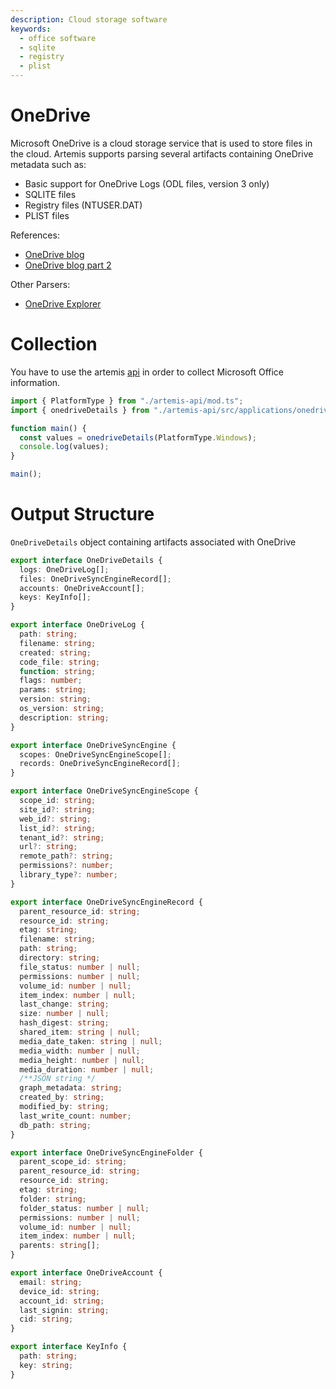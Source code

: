 ```yaml
---
description: Cloud storage software
keywords:
  - office software
  - sqlite
  - registry
  - plist
---
```


# OneDrive

Microsoft OneDrive is a cloud storage service that is used to store files in the
cloud. Artemis supports parsing several artifacts containing OneDrive metadata
such as:

- Basic support for OneDrive Logs (ODL files, version 3 only)
- SQLITE files
- Registry files (NTUSER.DAT)
- PLIST files

References:

- [OneDrive blog](http://www.swiftforensics.com/2022/02/reading-onedrive-logs.html)
- [OneDrive blog part 2](http://www.swiftforensics.com/2022/11/reading-onedrive-logs-part-2.html)

Other Parsers:

- [OneDrive Explorer](https://github.com/Beercow/OneDriveExplorer)

# Collection

You have to use the artemis [api](../../API/overview.md) in order to collect
Microsoft Office information.

```typescript
import { PlatformType } from "./artemis-api/mod.ts";
import { onedriveDetails } from "./artemis-api/src/applications/onedrive/parser.ts";

function main() {
  const values = onedriveDetails(PlatformType.Windows);
  console.log(values);
}

main();
```

# Output Structure

`OneDriveDetails` object containing artifacts associated with OneDrive

```typescript
export interface OneDriveDetails {
  logs: OneDriveLog[];
  files: OneDriveSyncEngineRecord[];
  accounts: OneDriveAccount[];
  keys: KeyInfo[];
}

export interface OneDriveLog {
  path: string;
  filename: string;
  created: string;
  code_file: string;
  function: string;
  flags: number;
  params: string;
  version: string;
  os_version: string;
  description: string;
}

export interface OneDriveSyncEngine {
  scopes: OneDriveSyncEngineScope[];
  records: OneDriveSyncEngineRecord[];
}

export interface OneDriveSyncEngineScope {
  scope_id: string;
  site_id?: string;
  web_id?: string;
  list_id?: string;
  tenant_id?: string;
  url?: string;
  remote_path?: string;
  permissions?: number;
  library_type?: number;
}

export interface OneDriveSyncEngineRecord {
  parent_resource_id: string;
  resource_id: string;
  etag: string;
  filename: string;
  path: string;
  directory: string;
  file_status: number | null;
  permissions: number | null;
  volume_id: number | null;
  item_index: number | null;
  last_change: string;
  size: number | null;
  hash_digest: string;
  shared_item: string | null;
  media_date_taken: string | null;
  media_width: number | null;
  media_height: number | null;
  media_duration: number | null;
  /**JSON string */
  graph_metadata: string;
  created_by: string;
  modified_by: string;
  last_write_count: number;
  db_path: string;
}

export interface OneDriveSyncEngineFolder {
  parent_scope_id: string;
  parent_resource_id: string;
  resource_id: string;
  etag: string;
  folder: string;
  folder_status: number | null;
  permissions: number | null;
  volume_id: number | null;
  item_index: number | null;
  parents: string[];
}

export interface OneDriveAccount {
  email: string;
  device_id: string;
  account_id: string;
  last_signin: string;
  cid: string;
}

export interface KeyInfo {
  path: string;
  key: string;
}
```
